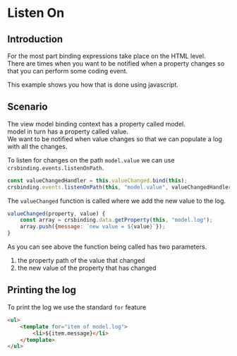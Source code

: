 # Listen On

## Introduction

For the most part binding expressions take place on the HTML level.  
There are times when you want to be notified when a property changes so that you can perform some coding event.  

This example shows you how that is done using javascript.

## Scenario

The view model binding context has a property called model.  
model in turn has a property called value.  
We want to be notified when value changes so that we can populate a log with all the changes.

To listen for changes on the path `model.value` we can use `crsbinding.events.listenOnPath`.

```js
const valueChangedHandler = this.valueChanged.bind(this);
crsbinding.events.listenOnPath(this, "model.value", valueChangedHandler);
```

The `valueChanged` function is called where we add the new value to the log.

```js
valueChanged(property, value) {
    const array = crsbinding.data.getProperty(this, "model.log");
    array.push({message: `new value = ${value}`});
}
```  

As you can see above the function being called has two parameters.  
1. the property path of the value that changed
1. the new value of the property that has changed

## Printing the log

To print the log we use the standard `for` feature

```html
<ul>
    <template for="item of model.log">
        <li>${item.message}</li>
    </template>
</ul>
```